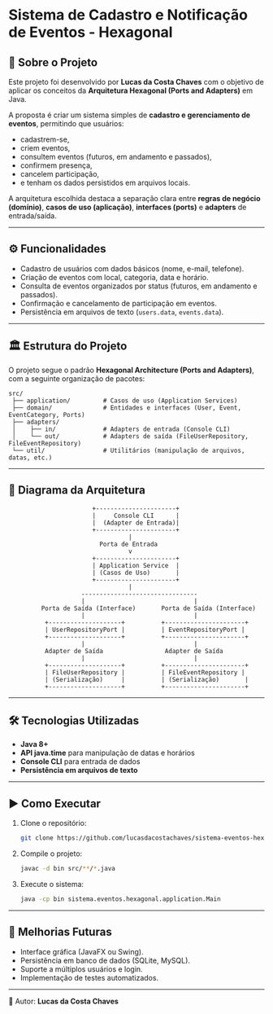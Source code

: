 # Sistema de Cadastro e Notificação de Eventos - Hexagonal

## 📌 Sobre o Projeto
Este projeto foi desenvolvido por **Lucas da Costa Chaves** com o objetivo de aplicar os conceitos da **Arquitetura Hexagonal (Ports and Adapters)** em Java.  

A proposta é criar um sistema simples de **cadastro e gerenciamento de eventos**, permitindo que usuários:  
- cadastrem-se,  
- criem eventos,  
- consultem eventos (futuros, em andamento e passados),  
- confirmem presença,  
- cancelem participação,  
- e tenham os dados persistidos em arquivos locais.  

A arquitetura escolhida destaca a separação clara entre **regras de negócio (domínio)**, **casos de uso (aplicação)**, **interfaces (ports)** e **adapters** de entrada/saída.  

---

## ⚙️ Funcionalidades
- Cadastro de usuários com dados básicos (nome, e-mail, telefone).  
- Criação de eventos com local, categoria, data e horário.  
- Consulta de eventos organizados por status (futuros, em andamento e passados).  
- Confirmação e cancelamento de participação em eventos.  
- Persistência em arquivos de texto (`users.data`, `events.data`).  

---

## 🏛️ Estrutura do Projeto
O projeto segue o padrão **Hexagonal Architecture (Ports and Adapters)**, com a seguinte organização de pacotes:

```text
src/
 ├── application/         # Casos de uso (Application Services)
 ├── domain/              # Entidades e interfaces (User, Event, EventCategory, Ports)
 ├── adapters/
 │    ├── in/             # Adapters de entrada (Console CLI)
 │    └── out/            # Adapters de saída (FileUserRepository, FileEventRepository)
 └── util/                # Utilitários (manipulação de arquivos, datas, etc.)
```

---

## 🔄 Diagrama da Arquitetura

```text
                       +----------------------+
                       |     Console CLI      |
                       |  (Adapter de Entrada)|
                       +----------------------+
                                 |
                         Porta de Entrada
                                 v
                       +----------------------+
                       | Application Service  |
                       | (Casos de Uso)       |
                       +----------------------+
                                 |
                    --------------------------------
                    |                              |
         Porta de Saída (Interface)       Porta de Saída (Interface)
                    |                              |
          +--------------------+          +----------------------+
          | UserRepositoryPort |          | EventRepositoryPort |
          +--------------------+          +----------------------+
                    |                              |
          Adapter de Saída                 Adapter de Saída
                    |                              |
          +--------------------+          +----------------------+
          | FileUserRepository |          | FileEventRepository |
          | (Serialização)     |          | (Serialização)       |
          +--------------------+          +----------------------+
```

---

## 🛠️ Tecnologias Utilizadas
- **Java 8+**  
- **API java.time** para manipulação de datas e horários  
- **Console CLI** para entrada de dados  
- **Persistência em arquivos de texto**  

---

## ▶️ Como Executar
1. Clone o repositório:  
   ```bash
   git clone https://github.com/lucasdacostachaves/sistema-eventos-hexagonal.git
   ```
2. Compile o projeto:  
   ```bash
   javac -d bin src/**/*.java
   ```
3. Execute o sistema:  
   ```bash
   java -cp bin sistema.eventos.hexagonal.application.Main
   ```

---

## 🚀 Melhorias Futuras
- Interface gráfica (JavaFX ou Swing).  
- Persistência em banco de dados (SQLite, MySQL).  
- Suporte a múltiplos usuários e login.  
- Implementação de testes automatizados.  

---

📌 Autor: **Lucas da Costa Chaves**
